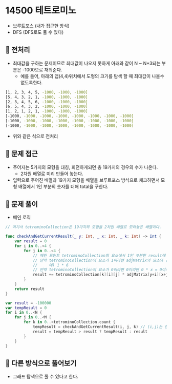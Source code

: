 # 14500 테트로미노
- 브루트포스 (내가 접근한 방식)
- DFS (DFS로도 풀 수 있다)

## 🍎 전처리
- 최대값을 구하는 문제이므로 최대값이 나오지 못하게 아래와 같이 N ~ N+3되는 부분은 -1000으로 채워준다.
    - 예를 들어, 아래의 맵(4,4)위치에서 도형의 크기를 탐색 할 때 최대값이 나올수 없도록한다.
```bash
[1, 2, 3, 4, 5, -1000, -1000, -1000]
[5, 4, 3, 2, 1, -1000, -1000, -1000]
[2, 3, 4, 5, 6, -1000, -1000, -1000]
[6, 5, 4, 3, 2, -1000, -1000, -1000]
[1, 2, 1, 2, 1, -1000, -1000, -1000]
[-1000, -1000, -1000, -1000, -1000, -1000, -1000, -1000]
[-1000, -1000, -1000, -1000, -1000, -1000, -1000, -1000]
[-1000, -1000, -1000, -1000, -1000, -1000, -1000, -1000]
```
- 위와 같은 식으로 전처리
## 🍎 문제 접근
- 주어지는 5가지의 모형을 대칭, 회전하게되면 총 19가지의 경우의 수가 나온다.
    - 2차원 배열로 미리 만들어 놓는다.
- 입력으로 주어진 배열과 19가지 모형을 배열을 브루트포스 방식으로 체크하면서 모형 배열에서 1인 부분의 숫자를 더해 total을 구한다.

## 🍎 문제 풀이
- 메인 로직
```swift
// 여기서 tetrominoCollection은 19가지의 모형을 2차원 배열로 모아놓은 배열이다.

func checkAndGetCurrentResult(_ y: Int, _ x: Int, _ k: Int) -> Int {
    var result = 0
    for i in 0..<4 {
        for j in 0..<4 {
            // 메인 포인트 tetrominoCollection의 요소에서 1인 부분만 result에 더하는 로직
            // 만약 tetrominoCollection의 요소가 1이라면 adjMatrix의 요소와 곱해서 값을 얻고,
            //     예) 1 * 6
            // 만약 tetrominoCollection의 요소가 0이라면 0이라면 0 * x = 0이므로 0이되어 더해져도 아무 의미 없다.
            result += tetrominoCollection[k][i][j] * adjMatrix[y+i][x+j]
        }
    }
    return result
}

var result = -100000
var tempResult = 0
for i in 0..<N {
    for j in 0..<M {
        for k in 0..<tetrominoCollection.count {
            tempResult = checkAndGetCurrentResult(i, j, k) // (i,j)는 현재 위치
            result = tempResult > result ? tempResult : result
        }
    }
}
```

## 🍎 다른 방식으로 풀어보기
- 그래프 탐색으로 풀 수 있다고 한다.
